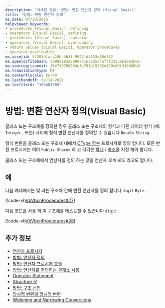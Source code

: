 ```yaml
---
description: '자세한 정보: 방법: 변환 연산자 정의 (Visual Basic)'
title: '방법: 변환 연산자 정의'
ms.date: 07/20/2015
helpviewer_keywords:
- procedures [Visual Basic], defining
- operators [Visual Basic], defining
- procedures [Visual Basic], operator
- operators [Visual Basic], overloading
- return values [Visual Basic], Operator procedures
- operator overloading
ms.assetid: 54203dfa-c24b-463f-9942-d5153e89e762
ms.openlocfilehash: c090e183e809974163625c4bfcf33536b1082b66
ms.sourcegitcommit: 10e719780594efc781b15295e499c66f316068b8
ms.translationtype: MT
ms.contentlocale: ko-KR
ms.lasthandoff: 02/14/2021
ms.locfileid: "100481989"
---
```

# <a name="how-to-define-a-conversion-operator-visual-basic"></a>방법: 변환 연산자 정의(Visual Basic)

클래스 또는 구조체를 정의한 경우 클래스 또는 구조체의 형식과 다른 데이터 형식 (예: `Integer` , 또는) 사이에 형식 변환 연산자를 정의할 수 있습니다 `Double` `String` .  
  
 형식 변환을 클래스 또는 구조체 내에서 [CType 함수](../../../language-reference/functions/ctype-function.md) 프로시저로 정의 합니다. 모든 변환 프로시저는 여야 `Public Shared` 하 고 각각은 [확대](../../../language-reference/modifiers/widening.md) / [축소](../../../language-reference/modifiers/narrowing.md)를 지정 해야 합니다.  
  
 클래스 또는 구조체에서 연산자를 정의 하는 것을 연산자 *오버 로드* 라고도 합니다.  
  
## <a name="example"></a>예  

 다음 예제에서는 및 라는 구조체 간에 변환 연산자를 정의 합니다 `digit` `Byte` .  
  
 [!code-vb[VbVbcnProcedures#27](~/samples/snippets/visualbasic/VS_Snippets_VBCSharp/VbVbcnProcedures/VB/Class1.vb#27)]  
  
 다음 코드를 사용 하 여 구조체를 테스트할 수 있습니다 `digit` .  
  
 [!code-vb[VbVbcnProcedures#28](~/samples/snippets/visualbasic/VS_Snippets_VBCSharp/VbVbcnProcedures/VB/Class1.vb#28)]  
  
## <a name="see-also"></a>추가 정보

- [연산자 프로시저](./operator-procedures.md)
- [방법: 연산자 정의](./how-to-define-an-operator.md)
- [방법: 연산자 프로시저 호출](./how-to-call-an-operator-procedure.md)
- [방법: 연산자를 정의하는 클래스 사용](./how-to-use-a-class-that-defines-operators.md)
- [Operator Statement](../../../language-reference/statements/operator-statement.md)
- [Structure 문](../../../language-reference/statements/structure-statement.md)
- [방법: 구조 선언](../data-types/how-to-declare-a-structure.md)
- [암시적 변환과 명시적 변환](../data-types/implicit-and-explicit-conversions.md)
- [Widening and Narrowing Conversions](../data-types/widening-and-narrowing-conversions.md)
